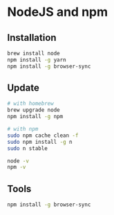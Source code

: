 # NodeJS and npm


## Installation

```bash
brew install node
npm install -g yarn
npm install -g browser-sync
```


## Update

```bash
# with homebrew
brew upgrade node
npm install -g npm

# with npm
sudo npm cache clean -f
sudo npm install -g n
sudo n stable

node -v
npm -v
```

## Tools
```bash
npm install -g browser-sync
```
